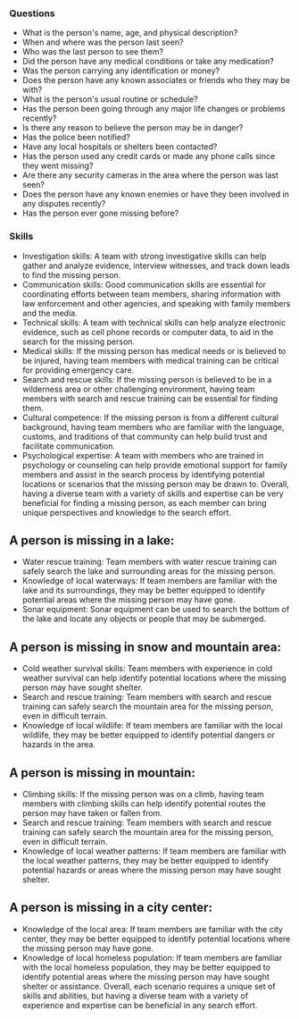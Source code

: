 ### Questions

-   What is the person's name, age, and physical description?
-   When and where was the person last seen?
-   Who was the last person to see them?
-   Did the person have any medical conditions or take any medication?
-   Was the person carrying any identification or money?
-   Does the person have any known associates or friends who they may be with?
-   What is the person's usual routine or schedule?
-   Has the person been going through any major life changes or problems recently?
-   Is there any reason to believe the person may be in danger?
-   Has the police been notified?
-   Have any local hospitals or shelters been contacted?
-   Has the person used any credit cards or made any phone calls since they went missing?
-   Are there any security cameras in the area where the person was last seen?
-   Does the person have any known enemies or have they been involved in any disputes recently?
-   Has the person ever gone missing before?

### Skills
- Investigation skills: A team with strong investigative skills can help gather and analyze evidence, interview witnesses, and track down leads to find the missing person.
- Communication skills: Good communication skills are essential for coordinating efforts between team members, sharing information with law enforcement and other agencies, and speaking with family members and the media.
- Technical skills: A team with technical skills can help analyze electronic evidence, such as cell phone records or computer data, to aid in the search for the missing person.
- Medical skills: If the missing person has medical needs or is believed to be injured, having team members with medical training can be critical for providing emergency care.
- Search and rescue skills: If the missing person is believed to be in a wilderness area or other challenging environment, having team members with search and rescue training can be essential for finding them.
- Cultural competence: If the missing person is from a different cultural background, having team members who are familiar with the language, customs, and traditions of that community can help build trust and facilitate communication.
- Psychological expertise: A team with members who are trained in psychology or counseling can help provide emotional support for family members and assist in the search process by identifying potential locations or scenarios that the missing person may be drawn to.
  Overall, having a diverse team with a variety of skills and expertise can be very beneficial for finding a missing person, as each member can bring unique perspectives and knowledge to the search effort.
  
  
## A person is missing in a lake:
* Water rescue training: Team members with water rescue training can safely search the lake and surrounding areas for the missing person.
* Knowledge of local waterways: If team members are familiar with the lake and its surroundings, they may be better equipped to identify potential areas where the missing person may have gone.
* Sonar equipment: Sonar equipment can be used to search the bottom of the lake and locate any objects or people that may be submerged.
## A person is missing in snow and mountain area:
* Cold weather survival skills: Team members with experience in cold weather survival can help identify potential locations where the missing person may have sought shelter.
* Search and rescue training: Team members with search and rescue training can safely search the mountain area for the missing person, even in difficult terrain.
* Knowledge of local wildlife: If team members are familiar with the local wildlife, they may be better equipped to identify potential dangers or hazards in the area.
## A person is missing in mountain:
* Climbing skills: If the missing person was on a climb, having team members with climbing skills can help identify potential routes the person may have taken or fallen from.
* Search and rescue training: Team members with search and rescue training can safely search the mountain area for the missing person, even in difficult terrain.
* Knowledge of local weather patterns: If team members are familiar with the local weather patterns, they may be better equipped to identify potential hazards or areas where the missing person may have sought shelter.
## A person is missing in a city center:
* Knowledge of the local area: If team members are familiar with the city center, they may be better equipped to identify potential locations where the missing person may have gone.
* Knowledge of local homeless population: If team members are familiar with the local homeless population, they may be better equipped to identify potential areas where the missing person may have sought shelter or assistance.
Overall, each scenario requires a unique set of skills and abilities, but having a diverse team with a variety of experience and expertise can be beneficial in any search effort.
